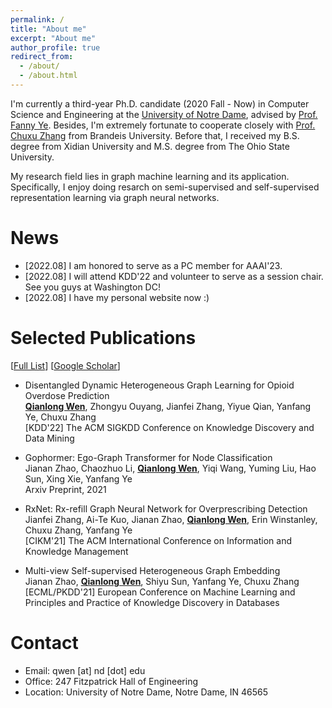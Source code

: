 ```yaml
---
permalink: /
title: "About me"
excerpt: "About me"
author_profile: true
redirect_from: 
  - /about/
  - /about.html
---
```


I'm currently a third-year Ph.D. candidate (2020 Fall - Now) in Computer Science and Engineering at the [University of Notre Dame](https://www.nd.edu/), advised by [Prof. Fanny Ye](http://yes-lab.org). Besides, I'm extremely fortunate to cooperate closely with [Prof. Chuxu Zhang](https://chuxuzhang.github.io) from Brandeis University. Before that, I received my B.S. degree from Xidian University and M.S. degree from The Ohio State University.

My research field lies in graph machine learning and its application. Specifically, I enjoy doing resarch on semi-supervised and self-supervised representation learning via graph neural networks. 


News
======
* \[2022.08\] I am honored to serve as a PC member for AAAI'23. 
* \[2022.08\] I will attend KDD'22 and volunteer to serve as a session chair. See you guys at Washington DC!
* \[2022.08\] I have my personal website now :)

Selected Publications
======
\[[Full List](/publications)\] \[[Google Scholar](https://scholar.google.com/citations?user=cc-uK9gAAAAJ&hl=zh-CN&oi=ao)\]

* Disentangled Dynamic Heterogeneous Graph Learning for Opioid Overdose Prediction <br>
  **<u>Qianlong Wen</u>**, Zhongyu Ouyang, Jianfei Zhang, Yiyue Qian, Yanfang Ye, Chuxu Zhang <br>
  [KDD'22] The ACM SIGKDD Conference on Knowledge Discovery and Data Mining

* Gophormer: Ego-Graph Transformer for Node Classification <br>
  Jianan Zhao, Chaozhuo Li, **<u>Qianlong Wen</u>**, Yiqi Wang, Yuming Liu, Hao Sun, Xing Xie, Yanfang Ye <br>
  Arxiv Preprint, 2021
  
* RxNet: Rx-refill Graph Neural Network for Overprescribing Detection <br>
  Jianfei Zhang, Ai-Te Kuo, Jianan Zhao, **<u>Qianlong Wen</u>**, Erin Winstanley, Chuxu Zhang, Yanfang Ye <br>
  [CIKM'21] The ACM International Conference on Information and Knowledge Management

* Multi-view Self-supervised Heterogeneous Graph Embedding <br>
  Jianan Zhao, **<u>Qianlong Wen</u>**, Shiyu Sun, Yanfang Ye, Chuxu Zhang <br>
  [ECML/PKDD'21] European Conference on Machine Learning and Principles and Practice of Knowledge Discovery in Databases
  

Contact
======

* Email: qwen \[at\] nd \[dot\] edu
* Office: 247 Fitzpatrick Hall of Engineering
* Location: University of Notre Dame, Notre Dame, IN 46565
